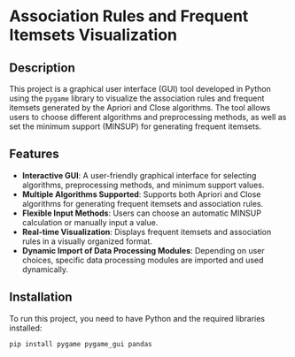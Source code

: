 # Association Rules and Frequent Itemsets Visualization

## Description

This project is a graphical user interface (GUI) tool developed in Python using the `pygame` library to visualize the association rules and frequent itemsets generated by the Apriori and Close algorithms. The tool allows users to choose different algorithms and preprocessing methods, as well as set the minimum support (MINSUP) for generating frequent itemsets.

## Features

- **Interactive GUI**: A user-friendly graphical interface for selecting algorithms, preprocessing methods, and minimum support values.
- **Multiple Algorithms Supported**: Supports both Apriori and Close algorithms for generating frequent itemsets and association rules.
- **Flexible Input Methods**: Users can choose an automatic MINSUP calculation or manually input a value.
- **Real-time Visualization**: Displays frequent itemsets and association rules in a visually organized format.
- **Dynamic Import of Data Processing Modules**: Depending on user choices, specific data processing modules are imported and used dynamically.

## Installation

To run this project, you need to have Python and the required libraries installed:

```bash
pip install pygame pygame_gui pandas
